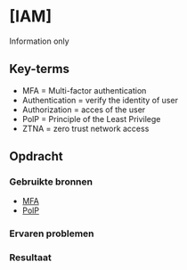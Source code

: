# [IAM]
Information only

## Key-terms
- MFA = Multi-factor authentication
- Authentication = verify the identity of user
- Authorization  = acces of the user
- PolP = Principle of the Least Privilege
- ZTNA = zero trust network access


## Opdracht
### Gebruikte bronnen
- [MFA](https://aws.amazon.com/what-is/mfa/)
- [PolP](https://www.paloaltonetworks.com/cyberpedia/what-is-the-principle-of-least-privilege)


### Ervaren problemen

### Resultaat
